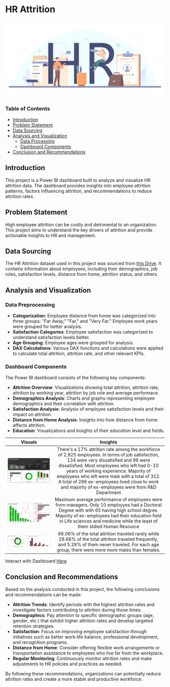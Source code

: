 # HR Attrition
![](hr_image.jpg)

### Table of Contents
- [Introduction](#Introduction)
- [Problem Statement](#Problem-Statement)
- [Data Sourcing](#Data-Sourcing)
- [Analysis and Visualization](#Analysis-and-Visualization)
  - [Data Processing](#Data-Processing)
  - [Dashboard Components](#Dashboard-Components)
- [Conclusion and Recommendations](#Conclusion-and-Recommendations)

## Introduction

This project is a Power BI dashboard built to analyze and visualize HR attrition data. The dashboard provides insights into employee attrition patterns, factors influencing attrition, and recommendations to reduce attrition rates.


## Problem Statement

High employee attrition can be costly and detrimental to an organization. This project aims to understand the key drivers of attrition and provide actionable insights to HR and management.


## Data Sourcing

The HR Attrition dataset used in this project was sourced from [this Drive](https://www.youtube.com/redirect?event=video_description&redir_token=QUFFLUhqbUprNm1hYTRUZzRzb1dlWkhWZWxJU1p3V0oxUXxBQ3Jtc0tsdkdmbUFYcG9JUWV4Q0dsN2tOTzNtNWRCeHU5cENYVG80YVhwNWRYYklDQ1hlejJHSUdIdVBoSHhpajN2dExHTG9RNG9DWmU4TmpMalZkQk5oNG5PbDhmeFBFQlFldVRBa3M0T3pyU2R5M294ZXNybw&q=https%3A%2F%2Fwww.t.ly%2FFajA&v=pzLYugB_KcA). It contains information about employees, including their demographics, job roles, satisfaction levels, distance from home, attrition status, and others.

## Analysis and Visualization

### Data Preprocessing

- **Categorization**: Employee distance from home was categorized into three groups: "Far Away," "Far," and "Very Far." Employee work years were grouped for better analysis.
- **Satisfaction Categories**: Employee satisfaction was categorized to understand satisfaction levels better.
- **Age Grouping**: Employee ages were grouped for analysis.
- **DAX Calculations**: Various DAX functions and calculations were applied to calculate total attrition, attrition rate, and other relevant KPIs.

### Dashboard Components

The Power BI dashboard consists of the following key components:

- **Attrition Overview**: Visualizations showing total attrition, attrition rate, attrition by working year, attrition by job role and average performace.
- **Demographics Analysis**: Charts and graphs representing employee demographics and their correlation with attrition.
- **Satisfaction Analysis**: Analysis of employee satisfaction levels and their impact on attrition.
- **Distance from Home Analysis**: Insights into how distance from home affects attrition.
- **Education**: Visualizations and Insights of their education level and fields.

Visuals                           |                          Insights
:--------------------------------:|:--------------------------------------------------------------------------------------------------:
![](Attrition_Overview.png)             |  There's a 17% attrition rate among the workforce of 2,925 employees. In terms of job satisfaction, 134 were very dissatisfied and 96 were dissatisfied. Most employees who left had 0-10 years of working experience. Majority of employees who left were male with a total of 312. A total of 296 ex-employees lived close to work and majority of ex-employees were from R&D Department
![](Performance_&_Education.png)          |  Maximum average performance of employees were from managers. Only 10 employyes had a Doctoral Degree with with 65 having high school degree. Majority of ex-employees had their education field in Life sciences and medicine while the least of them stdied Human Resource
![](Attrition_Travels&_Gender.png)     |  66.06% of the total attrition traveled rarely while 28.66% of the total attrition traveled frequently, and 5.28% of them never traveled. For each age group, there were more more males than females.


Interact with Dashboard [Here](https://app.powerbi.com/view?r=eyJrIjoiODhiMjY4OTAtZjRlMi00YmYxLWFhZDgtZjY0OTgwMmMyMTE2IiwidCI6ImFiYjU3ODg3LTNmY2ItNDgyNy1iODJiLThiZjU4ZWRjNTlhYSJ9)


## Conclusion and Recommendations

Based on the analysis conducted in this project, the following conclusions and recommendations can be made:

- **Attrition Trends**: Identify periods with the highest attrition rates and investigate factors contributing to attrition during those times.
- **Demographics**: Pay attention to specific demographic groups (age, gender, etc.) that exhibit higher attrition rates and develop targeted retention strategies.
- **Satisfaction**: Focus on improving employee satisfaction through initiatives such as better work-life balance, professional development, and recognition programs.
- **Distance from Home**: Consider offering flexible work arrangements or transportation assistance to employees who live far from the workplace.
- **Regular Monitoring**: Continuously monitor attrition rates and make adjustments to HR policies and practices as needed.

By following these recommendations, organizations can potentially reduce attrition rates and create a more stable and productive workforce.


